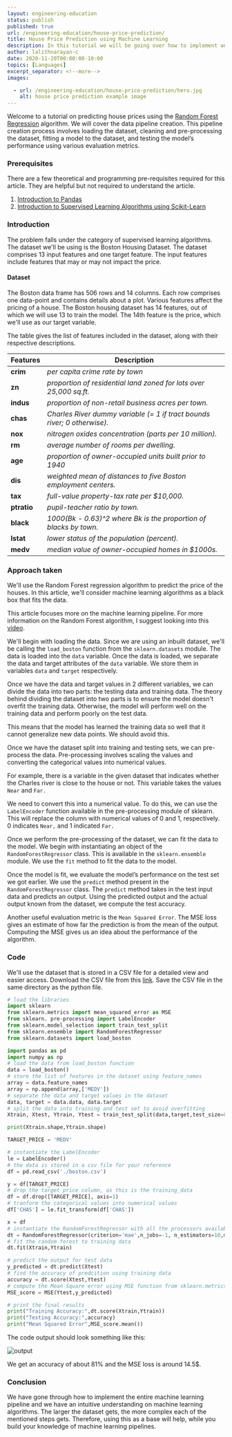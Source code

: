 ```yaml
---
layout: engineering-education
status: publish
published: true
url: /engineering-education/house-price-prediction/
title: House Price Prediction using Machine Learning
description: In this tutorial we will be going over how to implement an entire machine learning pipeline and we will understand how we implement machine learning algorithms.
author: lalithnarayan-c
date: 2020-11-20T00:00:00-10:00
topics: [Languages]
excerpt_separator: <!--more-->
images:

  - url: /engineering-education/house-price-prediction/hero.jpg
    alt: house price prediction example image
---
```

Welcome to a tutorial on predicting house prices using the [Random Forest Regression](https://en.wikipedia.org/wiki/Random_forest) algorithm. We will cover the data pipeline creation. This pipeline creation process involves loading the dataset, cleaning and pre-processing the dataset, fitting a model to the dataset, and testing the model’s performance using various evaluation metrics.
<!--more-->
### Prerequisites
There are a few theoretical and programming pre-requisites required for this article. They are helpful but not required to understand the article.

1. [Introduction to Pandas](/engineering-education/data-analytics-using-pandas/)
2. [Introduction to Supervised Learning Algorithms using Scikit-Learn](/engineering-education/supervised-learning-algorithms/)

### Introduction
The problem falls under the category of supervised learning algorithms. The dataset we'll be using is the Boston Housing Dataset. The dataset comprises 13 input features and one target feature. The input features include features that may or may not impact the price.

#### Dataset
The Boston data frame has 506 rows and 14 columns. Each row comprises one data-point and contains details about a plot. Various features affect the pricing of a house. The Boston housing dataset has 14 features, out of which we will use 13 to train the model. The 14th feature is the price, which we'll use as our target variable.

The table gives the list of features included in the dataset, along with their respective descriptions.

Features | Description
--- | ---
**crim** | *per capita crime rate by town*
**zn** | *proportion of residential land zoned for lots over 25,000 sq.ft.*
**indus** | *proportion of non-retail business acres per town.*
**chas** | *Charles River dummy variable (= 1 if tract bounds river; 0 otherwise).*
**nox** | *nitrogen oxides concentration (parts per 10 million).*
**rm** | *average number of rooms per dwelling.*
**age** | *proportion of owner-occupied units built prior to 1940*
**dis** | *weighted mean of distances to five Boston employment centers.*
**tax** | *full-value property-tax rate per \$10,000.*
**ptratio** | *pupil-teacher ratio by town.*
**black** | *1000(Bk - 0.63)^2 where Bk is the proportion of blacks by town.*
**lstat** | *lower status of the population (percent).*
**medv** | *median value of owner-occupied homes in \$1000s.*


### Approach taken
We'll use the Random Forest regression algorithm to predict the price of the houses. In this article, we'll consider machine learning algorithms as a black box that fits the data. 

This article focuses more on the machine learning pipeline. For more information on the Random Forest algorithm, I suggest looking into this [video](https://www.youtube.com/watch?v=nxFG5xdpDto).

We'll begin with loading the data. Since we are using an inbuilt dataset, we'll be calling the `load_boston` function from the `sklearn.datasets` module. The data is loaded into the `data` variable. Once the data is loaded, we separate the data and target attributes of the `data` variable. We store them in variables `data` and `target` respectively.

Once we have the data and target values in 2 different variables, we can divide the data into two parts: the testing data and training data. The theory behind dividing the dataset into two parts is to ensure the model doesn't overfit the training data. Otherwise, the model will perform well on the training data and perform poorly on the test data. 

This means that the model has learned the training data so well that it cannot generalize new data points. We should avoid this. 

Once we have the dataset split into training and testing sets, we can pre-process the data. Pre-processing involves scaling the values and converting the categorical values into numerical values. 

For example, there is a variable in the given dataset that indicates whether the Charles river is close to the house or not. This variable takes the values `Near` and `Far.` 

We need to convert this into a numerical value. To do this, we can use the `LabelEncoder` function available in the pre-processing module of sklearn. This will replace the column with numerical values of 0 and 1, respectively. 0 indicates `Near,` and 1 indicated `Far.`

Once we perform the pre-processing of the dataset, we can fit the data to the model. We begin with instantiating an object of the `RandomForestRegressor` class. This is available in the `sklearn.ensemble` module. We use the `fit` method to fit the data to the model.

Once the model is fit, we evaluate the model’s performance on the test set we got earlier. We use the `predict` method present in the `RandomForestRegressor` class. The `predict` method takes in the test input data and predicts an output. Using the predicted output and the actual output known from the dataset, we compute the test accuracy.

Another useful evaluation metric is the `Mean Squared Error`. The MSE loss gives an estimate of how far the prediction is from the mean of the output. Computing the MSE gives us an idea about the performance of the algorithm.

### Code
We'll use the dataset that is stored in a CSV file for a detailed view and easier access. Download the CSV file from this [link](https://drive.google.com/file/d/1clV931HTopTlD7ZWLotFSbsr9SAX50S8/view?usp=sharing). Save the CSV file in the same directory as the python file.

```py
# load the libraries
import sklearn
from sklearn.metrics import mean_squared_error as MSE
from sklearn. pre-processing import LabelEncoder
from sklearn.model_selection import train_test_split
from sklearn.ensemble import RandomForestRegressor
from sklearn.datasets import load_boston

import pandas as pd
import numpy as np
# load the data from load_boston function
data = load_boston()
# store the list of features in the dataset using feature_names
array = data.feature_names
array = np.append(array,['MEDV'])
# separate the data and target values in the dataset
data, target = data.data, data.target
# split the data into training and test set to avoid overfitting
Xtrain, Xtest, Ytrain, Ytest = train_test_split(data,target,test_size=0.3)

print(Xtrain.shape,Ytrain.shape)

TARGET_PRICE = 'MEDV'

# instantiate the LabelEncoder
le = LabelEncoder()
# the data is stored in a csv file for your reference
df = pd.read_csv('./boston.csv')

y = df[TARGET_PRICE]
# drop the target price column, as this is the training_data
df = df.drop([TARGET_PRICE], axis=1)
# tranform the categorical values into numerical values
df['CHAS'] = le.fit_transform(df['CHAS'])

x = df
# instantiate the RandomForestRegressor with all the processors available
dt = RandomForestRegressor(criterion='mae',n_jobs=-1, n_estimators=10,max_depth=6, min_samples_leaf=1, random_state=3)
# fit the random forest to training data
dt.fit(Xtrain,Ytrain)

# predict the output for test data
y_predicted = dt.predict(Xtest)
# find the accuracy of predcition using training data
accuracy = dt.score(Xtest,Ytest)
# compute the Mean Square error using MSE function from sklearn.metrics module.
MSE_score = MSE(Ytest,y_predicted)

# print the final results
print("Training Accuracy:",dt.score(Xtrain,Ytrain))
print("Testing Accuracy:",accuracy)
print("Mean Squared Error",MSE_score.mean())
```

The code output should look something like this:

![output](/engineering-education/house-price-prediction/output.jpg)

We get an accuracy of about 81% and the MSE loss is around 14.5$.

### Conclusion
We have gone through how to implement the entire machine learning pipeline and we have an intuitive understanding on machine learning algorithms. The larger the dataset gets, the more complex each of the mentioned steps gets. Therefore, using this as a base will help, while you build your knowledge of machine learning pipelines.
